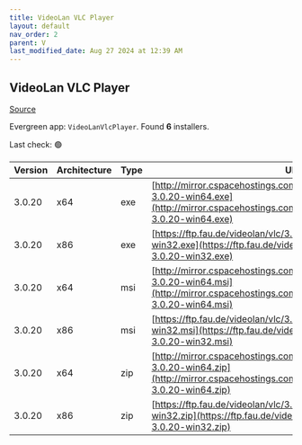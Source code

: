 ```yaml
---
title: VideoLan VLC Player 
layout: default
nav_order: 2
parent: V
last_modified_date: Aug 27 2024 at 12:39 AM
---
```


## VideoLan VLC Player 

[Source](https://www.videolan.org/vlc/)

Evergreen app: `VideoLanVlcPlayer`. Found **6** installers.

Last check: 🟢

| Version | Architecture | Type | URI                                                                                                                                                                |
| ------- | ------------ | ---- | ------------------------------------------------------------------------------------------------------------------------------------------------------------------ |
| 3.0.20  | x64          | exe  | [http://mirror.cspacehostings.com/videolan/vlc/3.0.20/win64/vlc-3.0.20-win64.exe](http://mirror.cspacehostings.com/videolan/vlc/3.0.20/win64/vlc-3.0.20-win64.exe) |
| 3.0.20  | x86          | exe  | [https://ftp.fau.de/videolan/vlc/3.0.20/win32/vlc-3.0.20-win32.exe](https://ftp.fau.de/videolan/vlc/3.0.20/win32/vlc-3.0.20-win32.exe)                             |
| 3.0.20  | x64          | msi  | [http://mirror.cspacehostings.com/videolan/vlc/3.0.20/win64/vlc-3.0.20-win64.msi](http://mirror.cspacehostings.com/videolan/vlc/3.0.20/win64/vlc-3.0.20-win64.msi) |
| 3.0.20  | x86          | msi  | [https://ftp.fau.de/videolan/vlc/3.0.20/win32/vlc-3.0.20-win32.msi](https://ftp.fau.de/videolan/vlc/3.0.20/win32/vlc-3.0.20-win32.msi)                             |
| 3.0.20  | x64          | zip  | [http://mirror.cspacehostings.com/videolan/vlc/3.0.20/win64/vlc-3.0.20-win64.zip](http://mirror.cspacehostings.com/videolan/vlc/3.0.20/win64/vlc-3.0.20-win64.zip) |
| 3.0.20  | x86          | zip  | [https://ftp.fau.de/videolan/vlc/3.0.20/win32/vlc-3.0.20-win32.zip](https://ftp.fau.de/videolan/vlc/3.0.20/win32/vlc-3.0.20-win32.zip)                             |
